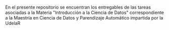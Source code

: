 En el presente repositorio se encuentran los entregables de las tareas asociadas a la Materia "Introducción a la Ciencia de Datos" correspondiente a la Maestría en Ciencia de Datos y Parendizaje Automático impartida por la UdelaR

